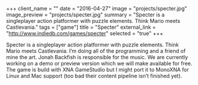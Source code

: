 +++
client_name = ""
date = "2016-04-27"
image = "projects/specter.jpg"
image_preview = "projects/specter.jpg"
summary = "Specter is a singleplayer action platformer with puzzle elements. Think Mario meets Castlevania."
tags = ["game"]
title = "Specter"
external_link = "http://www.indiedb.com/games/specter"
selected = "true"
+++


Specter is a singleplayer action platformer with puzzle elements. Think Mario meets Castlevania. I’m doing all of the programming and a friend of mine the art. Jonah Backfish is responsible for the music. We are currently working on a demo or preview version which we will make available for free. The game is build with XNA GameStudio but I might port it to MonoXNA for Linux and Mac support (too bad their content pipeline isn’t finished yet).
